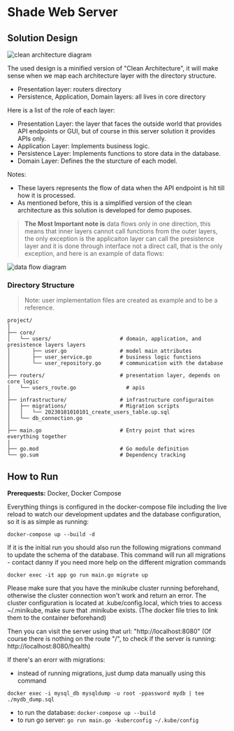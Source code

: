 # Shade Web Server

##  Solution Design

<image src="./docs/clearn-architecture.png"  alt="clean architecture diagram"/>

<br>

The used design is a minified version of "Clean Architecture", it will make sense when we map each architecture layer with the directory structure.
- Presentation layer: routers directory
- Persistence, Application, Domain layers: all lives in core directory

Here is a list of the role of each layer:
- Presentation Layer: the layer that faces the outside world that provides API endpoints or GUI, but of course in this server solution it provides APIs only.
- Application Layer: Implements business logic.
- Persistence Layer: Implements functions to store data in the database.
- Domain Layer: Defines the the sturcture of each model.

Notes:
- These layers represents the flow of data when the API endpoint is hit till how it is processed.
- As mentioned before, this is a simplified version of the clean architecture as this solution is developed for demo puposes.

> **The Most Important note is** data flows only in one direction, this means that inner layers cannot call functions from the outer layers, the only exception is the applicaiton layer can call the presistence layer and it is done through interface not a direct call, that is the only exception, and here is an example of data flows:

<image src="./docs/dfd.png"  alt="data flow diagram"/>

### Directory Structure

> Note: user implementation files are created as example and to be a reference.

```
project/
│
├── core/                           
│   └── users/                      # domain, application, and presistence layers layers 
│       ├── user.go                 # model main attributes
│       ├── user_service.go         # business logic functions
│       └── user_repository.go      # communication with the database
│
├── routers/                        # presentation layer, depends on core logic
│   └── users_route.go                # apis
│
├── infrastructure/                 # infrastructure configuraiton
│   ├── migrations/                 # Migration scripts
│   │   └── 20230101010101_create_users_table.up.sql
│   └── db_connection.go
│
├── main.go                         # Entry point that wires everything together
│
├── go.mod                          # Go module definition
└── go.sum                          # Dependency tracking
```

## How to Run

**Prerequests:** Docker, Docker Compose

Everything things is configured in the docker-compose file including the live reload to watch our development updates and the database configuration, so it is as simple as running:

`docker-compose up --build -d`

If it is the initial run you should also run the following migrations command to update the schema of the database. This command will run all migrations - contact danny if you need more help on the different migration commands

`docker exec -it app go run main.go migrate up`

Please make sure that you have the minikube cluster running beforehand, otherwise the cluster connection won't work and return an error. The cluster configuration is located at .kube/config.local, which tries to access ~/.minikube, make sure that .minikube exists. (The docker file tries to link them to the container beforehand)

Then you can visit the server using that url: "http://localhost:8080" (Of course there is nothing on the route "/", to check if the server is running: http://localhost:8080/health)

If there's an erorr with migrations:
- instead of running migrations, just dump data manually using this command

`docker exec -i mysql_db mysqldump -u root -ppassword mydb | tee ./mydb_dump.sql`



- to run the database: `docker-compose up --build`
- to run go server: `go run main.go -kuberconfig ~/.kube/config`
